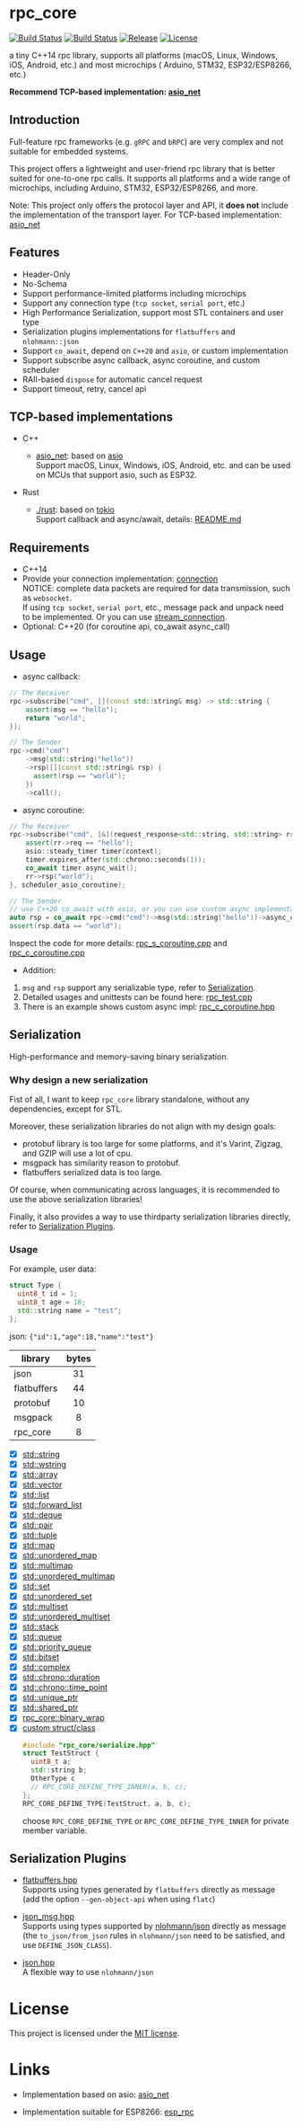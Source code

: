 # rpc_core

[![Build Status](https://github.com/shuai132/rpc_core/workflows/cpp/badge.svg)](https://github.com/shuai132/rpc_core/actions?workflow=cpp)
[![Build Status](https://github.com/shuai132/rpc_core/workflows/rust/badge.svg)](https://github.com/shuai132/rpc_core/actions?workflow=rust)
[![Release](https://img.shields.io/github/release/shuai132/rpc_core.svg)](https://github.com/shuai132/rpc_core/releases)
[![License](https://img.shields.io/badge/License-MIT-blue.svg)](LICENSE)

a tiny C++14 rpc library, supports all platforms (macOS, Linux, Windows, iOS, Android, etc.) and most microchips (
Arduino, STM32, ESP32/ESP8266, etc.)

**Recommend TCP-based implementation: [asio_net](https://github.com/shuai132/asio_net)**

## Introduction

Full-feature rpc frameworks (e.g. `gRPC` and `bRPC`) are very complex and not suitable for embedded systems.

This project offers a lightweight and user-friend rpc library that is better suited for one-to-one rpc calls.
It supports all platforms and a wide range of microchips, including Arduino, STM32, ESP32/ESP8266, and more.

Note:
This project only offers the protocol layer and API, it **does not** include the implementation of the transport layer.
For TCP-based implementation: [asio_net](https://github.com/shuai132/asio_net)

## Features

* Header-Only
* No-Schema
* Support performance-limited platforms including microchips
* Support any connection type (`tcp socket`, `serial port`, etc.)
* High Performance Serialization, support most STL containers and user type
* Serialization plugins implementations for `flatbuffers` and `nlohmann::json`
* Support `co_await`, depend on `C++20` and `asio`, or custom implementation
* Support subscribe async callback, async coroutine, and custom scheduler
* RAII-based `dispose` for automatic cancel request
* Support timeout, retry, cancel api

## TCP-based implementations

* C++
    - [asio_net](https://github.com/shuai132/asio_net): based on [asio](https://think-async.com/Asio/#)  
      Support macOS, Linux, Windows, iOS, Android, etc. and can be used on MCUs that support asio, such as ESP32.

* Rust
    - [./rust](./rust): based on [tokio](https://github.com/tokio-rs/tokio)  
      Support callback and async/await, details: [README.md](./rust/README.md)

## Requirements

* C++14
* Provide your connection implementation: [connection](include/rpc_core/connection.hpp)  
  NOTICE: complete data packets are required for data transmission, such as `websocket`.  
  If using `tcp socket`, `serial port`, etc., message pack and unpack need to be implemented.
  Or you can use [stream_connection](include/rpc_core/connection.hpp).
* Optional: C++20 (for coroutine api, co_await async_call)

## Usage

* async callback:

```c++
// The Receiver
rpc->subscribe("cmd", [](const std::string& msg) -> std::string {
    assert(msg == "hello");
    return "world";
});

// The Sender
rpc->cmd("cmd")
    ->msg(std::string("hello"))
    ->rsp([](const std::string& rsp) {
      assert(rsp == "world");
    })
    ->call();
```

* async coroutine:

```c++
// The Receiver
rpc->subscribe("cmd", [&](request_response<std::string, std::string> rr) -> asio::awaitable<void> {
    assert(rr->req == "hello");
    asio::steady_timer timer(context);
    timer.expires_after(std::chrono::seconds(1));
    co_await timer.async_wait();
    rr->rsp("world");
}, scheduler_asio_coroutine);

// The Sender
// use C++20 co_await with asio, or you can use custom async implementation, and co_await it!
auto rsp = co_await rpc->cmd("cmd")->msg(std::string("hello"))->async_call<std::string>();
assert(rsp.data == "world");
```

Inspect the code for more
details: [rpc_s_coroutine.cpp](https://github.com/shuai132/asio_net/blob/main/test/rpc_s_coroutine.cpp)
and [rpc_c_coroutine.cpp](https://github.com/shuai132/asio_net/blob/main/test/rpc_c_coroutine.cpp)

* Addition:

1. `msg` and `rsp` support any serializable type, refer to [Serialization](#Serialization).
2. Detailed usages and unittests can be found here: [rpc_test.cpp](test/test_rpc.cpp)
3. There is an example shows custom async
   impl: [rpc_c_coroutine.hpp](https://github.com/shuai132/asio_net/blob/main/test/rpc_c_coroutine.hpp)

## Serialization

High-performance and memory-saving binary serialization.

### Why design a new serialization

Fist of all, I want to keep `rpc_core` library standalone, without any dependencies, except for STL.

Moreover, these serialization libraries do not align with my design goals:

* protobuf library is too large for some platforms, and it's Varint, Zigzag, and GZIP will use a lot of cpu.
* msgpack has similarity reason to protobuf.
* flatbuffers serialized data is too large.

Of course, when communicating across languages, it is recommended to use the above serialization libraries!

Finally, it also provides a way to use thirdparty serialization libraries directly, refer
to [Serialization Plugins](#Serialization-Plugins).

### Usage

For example, user data:

```c++
struct Type {
  uint8_t id = 1;
  uint8_t age = 18;
  std::string name = "test";
};
```

json: `{"id":1,"age":18,"name":"test"}`

| library     | bytes |
|-------------|:-----:|
| json        |  31   |
| flatbuffers |  44   |
| protobuf    |  10   |
| msgpack     |   8   |
| rpc_core    |   8   |

- [x] [std::string](https://en.cppreference.com/w/cpp/string/basic_string)
- [x] [std::wstring](https://en.cppreference.com/w/cpp/string/basic_string)
- [x] [std::array](https://en.cppreference.com/w/cpp/container/array)
- [x] [std::vector](https://en.cppreference.com/w/cpp/container/vector)
- [x] [std::list](https://en.cppreference.com/w/cpp/container/list)
- [x] [std::forward_list](https://en.cppreference.com/w/cpp/container/forward_list)
- [x] [std::deque](https://en.cppreference.com/w/cpp/container/deque)
- [x] [std::pair](https://en.cppreference.com/w/cpp/utility/pair)
- [x] [std::tuple](https://en.cppreference.com/w/cpp/utility/tuple)
- [x] [std::map](https://en.cppreference.com/w/cpp/container/map)
- [x] [std::unordered_map](https://en.cppreference.com/w/cpp/container/unordered_map)
- [x] [std::multimap](https://en.cppreference.com/w/cpp/container/multimap)
- [x] [std::unordered_multimap](https://en.cppreference.com/w/cpp/container/unordered_multimap)
- [x] [std::set](https://en.cppreference.com/w/cpp/container/set)
- [x] [std::unordered_set](https://en.cppreference.com/w/cpp/container/unordered_set)
- [x] [std::multiset](https://en.cppreference.com/w/cpp/container/multiset)
- [x] [std::unordered_multiset](https://en.cppreference.com/w/cpp/container/unordered_multiset)
- [x] [std::stack](https://en.cppreference.com/w/cpp/container/stack)
- [x] [std::queue](https://en.cppreference.com/w/cpp/container/queue)
- [x] [std::priority_queue](https://en.cppreference.com/w/cpp/container/priority_queue)
- [x] [std::bitset](https://en.cppreference.com/w/cpp/utility/bitset)
- [x] [std::complex](https://en.cppreference.com/w/cpp/numeric/complex)
- [x] [std::chrono::duration](https://en.cppreference.com/w/cpp/chrono/duration)
- [x] [std::chrono::time_point](https://en.cppreference.com/w/cpp/chrono/time_point)
- [x] [std::unique_ptr](https://en.cppreference.com/w/cpp/memory/unique_ptr)
- [x] [std::shared_ptr](https://en.cppreference.com/w/cpp/memory/shared_ptr)
- [x] [rpc_core::binary_wrap](include/rpc_core/serialize/binary_wrap.hpp)
- [x] [custom struct/class](test/serialize/CustomType.h)
  ```c++
  #include "rpc_core/serialize.hpp"
  struct TestStruct {
    uint8_t a;
    std::string b;
    OtherType c
    // RPC_CORE_DEFINE_TYPE_INNER(a, b, c);
  };
  RPC_CORE_DEFINE_TYPE(TestStruct, a, b, c);
  ```
  choose `RPC_CORE_DEFINE_TYPE` or `RPC_CORE_DEFINE_TYPE_INNER` for private member variable.

## Serialization Plugins

* [flatbuffers.hpp](include/rpc_core/plugin/flatbuffers.hpp)  
  Supports using types generated by `flatbuffers` directly as message  
  (add the option `--gen-object-api` when using `flatc`)


* [json_msg.hpp](include/rpc_core/plugin/json_msg.hpp)  
  Supports using types supported by [nlohmann/json](https://github.com/nlohmann/json) directly as message  
  (the `to_json/from_json` rules in `nlohmann/json` need to be satisfied, and use `DEFINE_JSON_CLASS`).


* [json.hpp](include/rpc_core/plugin/json.hpp)  
  A flexible way to use `nlohmann/json`

# License

This project is licensed under the [MIT license](LICENSE).

# Links

* Implementation based on asio: [asio_net](https://github.com/shuai132/asio_net)


* Implementation suitable for ESP8266: [esp_rpc](https://github.com/shuai132/esp_rpc)
